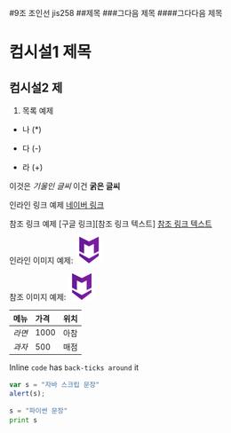 #9조 조인선 jis258
##제목
###그다음 제목
####그다다음 제목

컴시설1 제목
=======
컴시설2 제
------


1. 목록 예제
* 나     (*)
- 다     (-)
+ 라     (+)



이것은 *기울인 글씨*
이건 **굵은 글씨**




인라인 링크 예제 [네이버 링크](https://www.naver.com)

참조 링크 예제 [구글 링크][참조 링크 텍스트]
[참조 링크 텍스트](https://www.google.com)





인라인 이미지 예제: ![alt text](https://github.com/adam-p/markdown-here/raw/master/src/common/images/icon48.png "Logo Title Text 1")

참조 이미지 예제: ![alt text][logo]

[logo]: https://github.com/adam-p/markdown-here/raw/master/src/common/images/icon48.png "Logo Title Text 2"




| **메뉴** | **가격** | **위치** |
|------|:----|-----:|
|*라면*  | 1000| 아참  |
|*과자*  | 500 | 매점  |



Inline `code` has `back-ticks around` it
```javascript
var s = "자바 스크립 문장"
alert(s);
```

```python
s = "파이썬 문장"
print s
```


